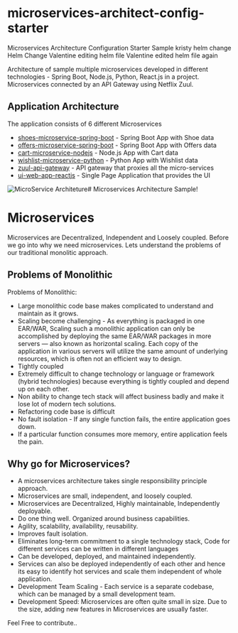 # microservices-architect-config-starter
Microservices Architecture Configuration Starter Sample
kristy helm change
Helm Change
Valentine editing helm file
Valentine edited helm file again


Architecture of sample multiple microservices developed in different technologies - Spring Boot, Node.js, Python, React.js in a project.
Microservices connected by an API Gateway using Netflix Zuul.


## Application Architecture

The application consists of 6 different Microservices

-   [shoes-microservice-spring-boot](https://github.com/sarat9/microservices-architect-config-starter/tree/main/shoes-microservice-spring-boot)  - Spring Boot App with Shoe data
-   [offers-microservice-spring-boot](https://github.com/sarat9/microservices-architect-config-starter/tree/main/offers-microservice-spring-boot)  - Spring Boot App with Offers data
-   [cart-microservice-nodejs](https://github.com/sarat9/microservices-architect-config-starter/tree/main/cart-microservice-nodejs)  - Node.js App with Cart data
-   [wishlist-microservice-python](https://github.com/sarat9/microservices-architect-config-starter/tree/main/wishlist-microservice-python)  - Python App with Wishlist data
-   [zuul-api-gateway](https://github.com/sarat9/microservices-architect-config-starter/tree/main/zuul-api-gateway)  - API gateway that proxies all the micro-services
-   [ui-web-app-reactjs](https://github.com/sarat9/microservices-architect-config-starter/tree/main/ui-web-app-reactjs)  - Single Page Application that provides the UI








![MicroService Architeture ](https://miro.medium.com/max/1050/1*kSLJKEl3X-gKNTpO1l7SQg.png)# Microservices Architecture Sample!



# Microservices
Microservices are Decentralized, Independent and  Loosely coupled.
Before we go into why we need microservices. Lets understand the problems of our traditional monolitic approach.

## Problems of Monolithic
Problems of Monolithic:

- Large monolithic code base makes complicated to understand and maintain as it grows.
- Scaling become challenging - As everything is packaged in one EAR/WAR, Scaling such a monolithic application can only be accomplished by deploying the same EAR/WAR packages in more servers — also known as horizontal scaling. Each copy of the application in various servers will utilize the same amount of underlying resources, which is often not an efficient way to design.
- Tightly coupled
- Extremely difficult to change technology or language or framework (hybrid technologies) because everything is tightly coupled and depend up on each other.
- Non ability to change tech stack will affect business badly and make it lose lot of modern tech solutions.
- Refactoring code base is difficult
- No fault isolation - If any single function fails, the entire application goes down.
- If a particular function consumes more memory, entire application feels the pain.


## Why go for Microservices?
- A microservices architecture takes single responsibility principle approach.
- Microservices are small, independent, and loosely coupled.
- Microservices are Decentralized, Highly maintainable, Independently deployable. 
- Do one thing well. Organized around business capabilities.
- Agility, scalability, availability, reusability. 
- Improves fault isolation.
- Eliminates long-term commitment to a single technology stack, Code for different services can be written in different languages
- Can be developed, deployed, and maintained independently.
- Services can also be deployed independently of each other and hence its easy to identify hot services and scale them independent of whole application. 
- Development Team Scaling - Each service is a separate codebase, which can be managed by a small development team.
- Development Speed: Microservices are often quite small in size. Due to the size, adding new features in Microservices are usually faster.



Feel Free to contribute.. 
